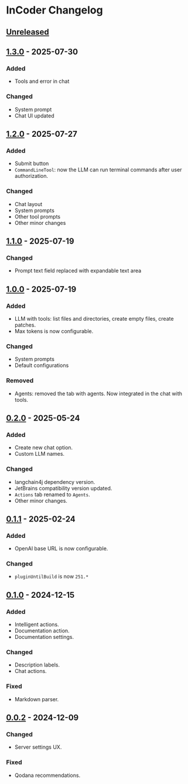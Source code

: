 <!-- Keep a Changelog guide -> https://keepachangelog.com -->

# InCoder Changelog

## [Unreleased]

## [1.3.0] - 2025-07-30

### Added

- Tools and error in chat

### Changed

- System prompt
- Chat UI updated

## [1.2.0] - 2025-07-27

### Added

- Submit button
- `CommandLineTool`: now the LLM can run terminal commands after user authorization.

### Changed

- Chat layout
- System prompts
- Other tool prompts
- Other minor changes

## [1.1.0] - 2025-07-19

### Changed

- Prompt text field replaced with expandable text area

## [1.0.0] - 2025-07-19

### Added

- LLM with tools: list files and directories, create empty files, create patches.
- Max tokens is now configurable.

### Changed

- System prompts
- Default configurations

### Removed

- Agents: removed the tab with agents. Now integrated in the chat with tools.

## [0.2.0] - 2025-05-24

### Added

- Create new chat option.
- Custom LLM names.

### Changed

- langchain4j dependency version.
- JetBrains compatibility version updated.
- `Actions` tab renamed to `Agents`.
- Other minor changes.

## [0.1.1] - 2025-02-24

### Added

- OpenAI base URL is now configurable.

### Changed

- `pluginUntilBuild` is now `251.*`

## [0.1.0] - 2024-12-15

### Added

- Intelligent actions.
- Documentation action.
- Documentation settings.

### Changed

- Description labels.
- Chat actions.

### Fixed

- Markdown parser.

## [0.0.2] - 2024-12-09

### Changed

- Server settings UX.

### Fixed

- Qodana recommendations.

[Unreleased]: https://github.com/damiano1996/incoder-plugin/compare/v1.3.0...HEAD
[1.3.0]: https://github.com/damiano1996/incoder-plugin/compare/v1.2.0...v1.3.0
[1.2.0]: https://github.com/damiano1996/incoder-plugin/compare/v1.1.0...v1.2.0
[1.1.0]: https://github.com/damiano1996/incoder-plugin/compare/v1.0.0...v1.1.0
[1.0.0]: https://github.com/damiano1996/incoder-plugin/compare/v0.2.0...v1.0.0
[0.2.0]: https://github.com/damiano1996/incoder-plugin/compare/v0.1.1...v0.2.0
[0.1.1]: https://github.com/damiano1996/incoder-plugin/compare/v0.1.0...v0.1.1
[0.1.0]: https://github.com/damiano1996/incoder-plugin/compare/v0.0.2...v0.1.0
[0.0.2]: https://github.com/damiano1996/incoder-plugin/commits/v0.0.2
